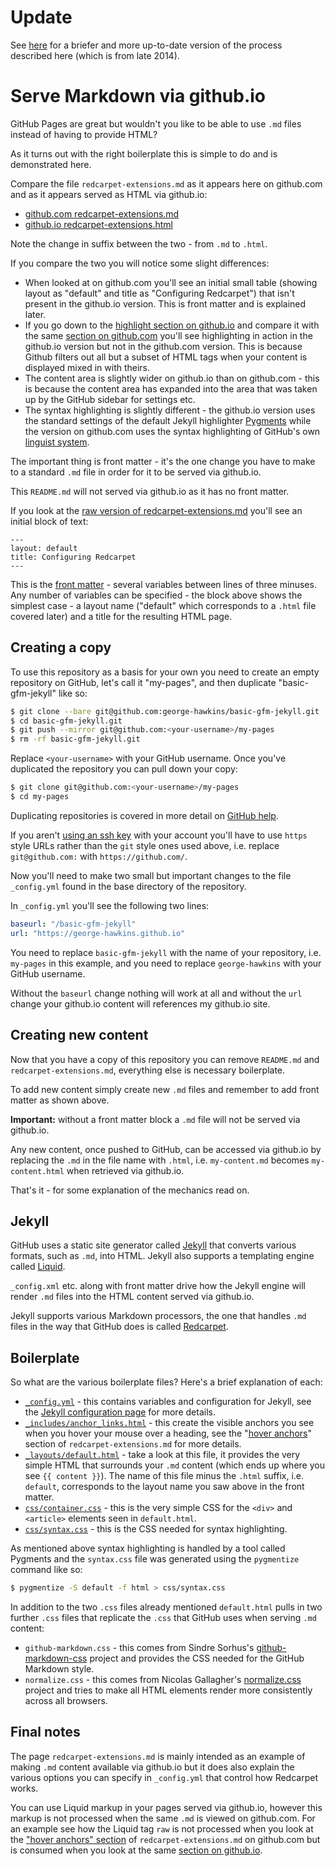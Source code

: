 Update
======

See [here](https://github.com/george-hawkins/basic-gfm-jekyll-v2) for a briefer and more up-to-date version of the process described here (which is from late 2014).

# Serve Markdown via github.io

GitHub Pages are great but wouldn't you like to be able to use `.md` files instead of having to provide HTML?

As it turns out with the right boilerplate this is simple to do and is demonstrated here.

Compare the file `redcarpet-extensions.md` as it appears here on github.com and as it appears served as HTML via github.io:

* [github.com redcarpet-extensions.md](https://github.com/george-hawkins/basic-gfm-jekyll/blob/gh-pages/redcarpet-extensions.md)
* [github.io redcarpet-extensions.html](https://george-hawkins.github.io/basic-gfm-jekyll/redcarpet-extensions.html)

Note the change in suffix between the two - from `.md` to `.html`.

If you compare the two you will notice some slight differences:

* When looked at on github.com you'll see an initial small table (showing layout as "default" and title as "Configuring Redcarpet") that isn't present in the github.io version. This is front matter and is explained later.
* If you go down to the [highlight section on github.io](https://george-hawkins.github.io/basic-gfm-jekyll/redcarpet-extensions.html#highlight) and compare it with the same [section on github.com](https://github.com/george-hawkins/basic-gfm-jekyll/blob/gh-pages/redcarpet-extensions.md#highlight) you'll see highlighting in action in the github.io version but not in the github.com version. This is because Github filters out all but a subset of HTML tags when your content is displayed mixed in with theirs.
* The content area is slightly wider on github.io than on github.com - this is because the content area has expanded into the area that was taken up by the GitHub sidebar for settings etc.
* The syntax highlighting is slightly different - the github.io version uses the standard settings of the default Jekyll highlighter [Pygments](http://pygments.org/docs/quickstart/) while the version on github.com uses the syntax highlighting of GitHub's own [linguist system](https://github.com/github/linguist#syntax-highlighting).

The important thing is front matter - it's the one change you have to make to a standard `.md` file in order for it to be served via github.io.

This `README.md` will not served via github.io as it has no front matter.

If you look at the [raw version of redcarpet-extensions.md](https://raw.githubusercontent.com/george-hawkins/basic-gfm-jekyll/gh-pages/redcarpet-extensions.md) you'll see an initial block of text:

    ---
    layout: default
    title: Configuring Redcarpet
    ---

This is the [front matter](http://jekyllrb.com/docs/frontmatter/) - several variables between lines of three minuses. Any number of variables can be specified - the block above shows the simplest case - a layout name ("default" which corresponds to a `.html` file covered later) and a title for the resulting HTML page.

## Creating a copy

To use this repository as a basis for your own you need to create an empty repository on GitHub, let's call it "my-pages", and then duplicate "basic-gfm-jekyll" like so:

```bash
$ git clone --bare git@github.com:george-hawkins/basic-gfm-jekyll.git
$ cd basic-gfm-jekyll.git  
$ git push --mirror git@github.com:<your-username>/my-pages
$ rm -rf basic-gfm-jekyll.git
```

Replace `<your-username>` with your GitHub username. Once you've duplicated the repository you can pull down your copy:

```bash
$ git clone git@github.com:<your-username>/my-pages
$ cd my-pages
```

Duplicating repositories is covered in more detail on [GitHub help](https://help.github.com/articles/duplicating-a-repository/).

If you aren't [using an ssh key](https://help.github.com/articles/generating-ssh-keys/#step-3-add-your-ssh-key-to-your-account) with your account you'll have to use `https` style URLs rather than the `git` style ones used above, i.e. replace `git@github.com:` with `https://github.com/`.

Now you'll need to make two small but important changes to the file `_config.yml` found in the base directory of the repository.

In `_config.yml` you'll see the following two lines:

```YAML
baseurl: "/basic-gfm-jekyll"
url: "https://george-hawkins.github.io"
```

You need to replace `basic-gfm-jekyll` with the name of your repository, i.e. `my-pages` in this example, and you need to replace `george-hawkins` with your GitHub username.

Without the `baseurl` change nothing will work at all and without the `url` change your github.io content will references my github.io site.

## Creating new content

Now that you have a copy of this repository you can remove `README.md` and `redcarpet-extensions.md`, everything else is necessary boilerplate.

To add new content simply create new `.md` files and remember to add front matter as shown above.

**Important:** without a front matter block a `.md` file will not be served via github.io.

Any new content, once pushed to GitHub, can be accessed via github.io by replacing the `.md` in the file name with `.html`, i.e. `my-content.md` becomes `my-content.html` when retrieved via github.io.

That's it - for some explanation of the mechanics read on.

## Jekyll

GitHub uses a static site generator called [Jekyll](http://jekyllrb.com/) that converts various formats, such as `.md`, into HTML. Jekyll also supports a templating engine called [Liquid](https://github.com/Shopify/liquid/wiki/Liquid-for-Designers).

`_config.xml` etc. along with front matter drive how the Jekyll engine will render `.md` files into the HTML content served via github.io.

Jekyll supports various Markdown processors, the one that handles `.md` files in the way that GitHub does is called [Redcarpet](https://github.com/vmg/redcarpet/).

## Boilerplate

So what are the various boilerplate files? Here's a brief explanation of each:

* [`_config.yml`](https://github.com/george-hawkins/basic-gfm-jekyll/blob/gh-pages/_config.yml) - this contains variables and configuration for Jekyll, see the [Jekyll configuration page](http://jekyllrb.com/docs/configuration/) for more details.
* [`_includes/anchor_links.html`](https://github.com/george-hawkins/basic-gfm-jekyll/blob/gh-pages/_includes/anchor_links.html) - this create the visible anchors you see when you hover your mouse over a heading, see the "[hover anchors](https://github.com/george-hawkins/basic-gfm-jekyll/blob/gh-pages/redcarpet-extensions.md#hover-anchors)" section of `redcarpet-extensions.md` for more details.
* [`_layouts/default.html`](https://github.com/george-hawkins/basic-gfm-jekyll/blob/gh-pages/_layouts/default.html) - take a look at this file, it provides the very simple HTML that surrounds your `.md` content (which ends up where you see `{{ content }}`). The name of this file minus the `.html` suffix, i.e. `default`, corresponds to the layout name you saw above in the front matter.
* [`css/container.css`](https://github.com/george-hawkins/basic-gfm-jekyll/blob/gh-pages/css/container.css) - this is the very simple CSS for the `<div>` and `<article>` elements seen in `default.html`.
* [`css/syntax.css`](https://github.com/george-hawkins/basic-gfm-jekyll/blob/gh-pages/css/syntax.css) - this is the CSS needed for syntax highlighting.

As mentioned above syntax highlighting is handled by a tool called Pygments and the `syntax.css` file was generated using the `pygmentize` command like so:

```bash
$ pygmentize -S default -f html > css/syntax.css
```

In addition to the two `.css` files already mentioned `default.html` pulls in two further `.css` files that replicate the `.css` that GitHub uses when serving `.md` content:

* `github-markdown.css` - this comes from Sindre Sorhus's [github-markdown-css](https://github.com/sindresorhus/github-markdown-css) project and provides the CSS needed for the GitHub Markdown style.
* `normalize.css` - this comes from Nicolas Gallagher's [normalize.css](http://necolas.github.io/normalize.css/) project and tries to make all HTML elements render more consistently across all browsers.

## Final notes

The page `redcarpet-extensions.md` is mainly intended as an example of making `.md` content available via github.io but it does also explain the various options you can specify in `_config.yml` that control how Redcarpet works.

You can use Liquid markup in your pages served via github.io, however this markup is not processed when the same `.md` is viewed on github.com. For an example see how the Liquid tag `raw` is not processed when you look at the ["hover anchors" section](https://github.com/george-hawkins/basic-gfm-jekyll/blob/gh-pages/redcarpet-extensions.md#hover-anchors) of `redcarpet-extensions.md` on github.com but is consumed when you look at the same [section on github.io](https://george-hawkins.github.io/basic-gfm-jekyll/redcarpet-extensions.html#hover-anchors).
